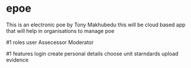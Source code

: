 # epoe
This is an electronic poe by Tony Makhubedu 
this will be cloud based app that will help in organisations to manage poe 

#1 roles
user
Assecessor 
Moderator

#1 features 
login
create personal details
choose unit starndards 
upload evidence 
